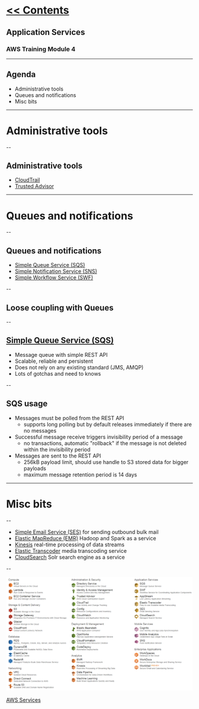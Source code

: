 # [<< Contents](README.md)

## Application Services
### AWS Training Module 4

---

## Agenda

- Administrative tools
- Queues and notifications
- Misc bits

---

# Administrative tools

--

## Administrative tools

- [CloudTrail](http://aws.amazon.com/cloudtrail/)
- [Trusted Advisor](https://aws.amazon.com/premiumsupport/trustedadvisor/)

---

# Queues and notifications

--

## Queues and notifications

- [Simple Queue Service (SQS)](http://aws.amazon.com/sqs/)
- [Simple Notification Service (SNS)](http://aws.amazon.com/sns/)
- [Simple Workflow Service (SWF)](http://aws.amazon.com/swf/)

--

## Loose coupling with Queues

--

## [Simple Queue Service (SQS)](http://aws.amazon.com/sqs/)

- Message queue with simple REST API
- Scalable, reliable and persistent
- Does not rely on any existing standard (JMS, AMQP)
- Lots of gotchas and need to knows

--

## SQS usage

- Messages must be polled from the REST API
  - supports long polling but by default releases immediately if there are no messages
- Successful message receive triggers invisibility period of a message
  - no transactions, automatic "rollback" if the message is not deleted within the invisibility period
- Messages are sent to the REST API
  - 256kB payload limit, should use handle to S3 stored data for bigger payloads
  - maximum message retention period is 14 days

---

# Misc bits

--

- [Simple Email Service (SES)](http://aws.amazon.com/ses/) for sending outbound bulk mail
- [Elastic MapReduce (EMR)](http://aws.amazon.com/elasticmapreduce/) Hadoop and Spark as a service
- [Kinesis](http://aws.amazon.com/kinesis/) real-time processing of data streams
- [Elastic Transcoder](http://aws.amazon.com/elastictranscoder/) media transcoding service
- [CloudSearch](http://aws.amazon.com/cloudsearch/) Solr search engine as a service

--

![List of AWS Services](/images/aws_list_of_services.png)

[AWS Services](http://aws.amazon.com/products/)
